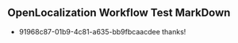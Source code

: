 ## OpenLocalization Workflow Test MarkDown
* 91968c87-01b9-4c81-a635-bb9fbcaacdee 
thanks!<!--HONumber=Mar16_HO2-->
